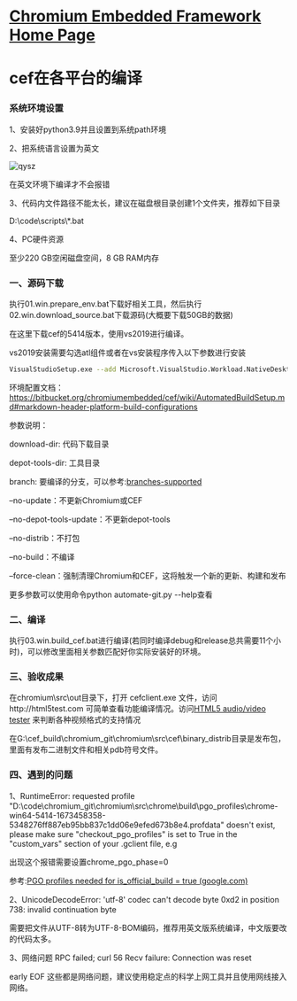 [Chromium Embedded Framework Home Page](https://bitbucket.org/chromiumembedded/cef/wiki/Home)
====

# cef在各平台的编译

### 系统环境设置
1、安装好python3.9并且设置到系统path环境

2、把系统语言设置为英文

![qysz](https://github.com/sway913/cef_build/assets/9814915/1735e05f-469d-4e29-a831-95144cf555ef)


在英文环境下编译才不会报错

3、代码内文件路径不能太长，建议在磁盘根目录创建1个文件夹，推荐如下目录

D:\\code\\scripts\\*.bat

4、PC硬件资源

至少220 GB空闲磁盘空间，8 GB RAM内存


### 一、源码下载
执行01.win.prepare_env.bat下载好相关工具，然后执行02.win.download_source.bat下载源码(大概要下载50GB的数据)

在这里下载cef的5414版本，使用vs2019进行编译。


vs2019安装需要勾选atl组件或者在vs安装程序传入以下参数进行安装
```bash
VisualStudioSetup.exe --add Microsoft.VisualStudio.Workload.NativeDesktop --add Microsoft.VisualStudio.Component.VC.ATLMFC --includeRecommended
```
环境配置文档：https://bitbucket.org/chromiumembedded/cef/wiki/AutomatedBuildSetup.md#markdown-header-platform-build-configurations

参数说明：

download-dir: 代码下载目录

depot-tools-dir: 工具目录

branch: 要编译的分支，可以参考:[branches-supported](https://bitbucket.org/chromiumembedded/cef/wiki/BranchesAndBuilding.md#markdown-header-current-release-branches-supported)

–no-update：不更新Chromium或CEF

–no-depot-tools-update：不更新depot-tools

–no-distrib：不打包

–no-build：不编译

–force-clean：强制清理Chromium和CEF，这将触发一个新的更新、构建和发布

更多参数可以使用命令python automate-git.py --help查看


### 二、编译
执行03.win.build_cef.bat进行编译(若同时编译debug和release总共需要11个小时)，可以修改里面相关参数匹配好你实际安装好的环境。

### 三、验收成果
在chromium\src\out目录下，打开 cefclient.exe 文件，访问http://html5test.com 可简单查看功能编译情况。访问[HTML5 audio/video tester](https://tools.woolyss.com/html5-audio-video-tester) 来判断各种视频格式的支持情况

在G:\cef_build\chromium_git\chromium\src\cef\binary_distrib目录是发布包，里面有发布二进制文件和相关pdb符号文件。

### 四、遇到的问题
1、RuntimeError: requested profile "D:\code\chromium_git\chromium\src\chrome\build\pgo_profiles\chrome-win64-5414-1673458358-5348276ff887eb95bb837c1dd06e9efed673b8e4.profdata" doesn't exist, please make sure "checkout_pgo_profiles" is set to True in the "custom_vars" section of your .gclient file, e.g

出现这个报错需要设置chrome_pgo_phase=0

参考:[PGO profiles needed for is_official_build = true (google.com)](https://groups.google.com/a/chromium.org/g/chromium-dev/c/-0t4s0RlmOI)

2、UnicodeDecodeError: 'utf-8' codec can't decode byte 0xd2 in position 738: invalid continuation byte

需要把文件从UTF-8转为UTF-8-BOM编码，推荐用英文版系统编译，中文版要改的代码太多。

3、网络问题
RPC failed; curl 56 Recv failure: Connection was reset

early EOF
这些都是网络问题，建议使用稳定点的科学上网工具并且使用网线接入网络。



